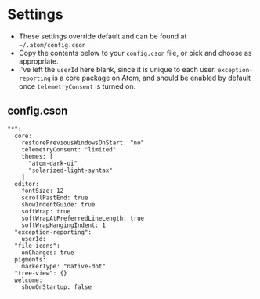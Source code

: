 # Settings

* These settings override default and can be found at `~/.atom/config.cson`
* Copy the contents below to your  `config.cson` file, or pick and choose as appropriate.
* I've left the `userId` here blank, since it is unique to each user. `exception-reporting` is a core package on Atom, and should be enabled by default once `telemetryConsent` is turned on.

## config.cson
```
"*":
  core:
    restorePreviousWindowsOnStart: "no"
    telemetryConsent: "limited"
    themes: [
      "atom-dark-ui"
      "solarized-light-syntax"
    ]
  editor:
    fontSize: 12
    scrollPastEnd: true
    showIndentGuide: true
    softWrap: true
    softWrapAtPreferredLineLength: true
    softWrapHangingIndent: 1
  "exception-reporting":
    userId:
  "file-icons":
    onChanges: true
  pigments:
    markerType: "native-dot"
  "tree-view": {}
  welcome:
    showOnStartup: false
```
